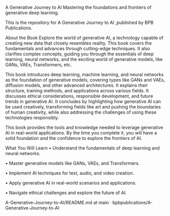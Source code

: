 A Generative Journey to AI
Mastering the foundations and frontiers of generative deep learning.

This is the repository for A Generative Journey to AI ,published by BPB Publications.



About the Book
Explore the world of generative AI, a technology capable of creating new data that closely resembles reality. This book covers the fundamentals and advances through cutting-edge techniques. It also clarifies complex concepts, guiding you through the essentials of deep learning, neural networks, and the exciting world of generative models, like GANs, VAEs, Transformers, etc.

This book introduces deep learning, machine learning, and neural networks as the foundation of generative models, covering types like GANs and VAEs, diffusion models, and other advanced architectures. It explains their structure, training methods, and applications across various fields. It discusses ethical considerations, responsible development, and future trends in generative AI. It concludes by highlighting how generative AI can be used creatively, transforming fields like art and pushing the boundaries of human creativity, while also addressing the challenges of using these technologies responsibly.

This book provides the tools and knowledge needed to leverage generative AI in real-world applications. By the time you complete it, you will have a solid foundation and the confidence to explore the frontiers of AI.

What You Will Learn
• Understand the fundamentals of deep learning and neural networks.

• Master generative models like GANs, VAEs, and Transformers.

• Implement AI techniques for text, audio, and video creation.

• Apply generative AI in real-world scenarios and applications.

• Navigate ethical challenges and explore the future of AI.

A-Generative-Journey-to-AI/README.md at main · bpbpublications/A-Generative-Journey-to-AI

